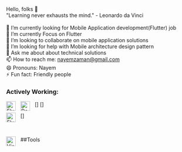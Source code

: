 Hello, folks 👋
 <br> "Learning never exhausts the mind." - Leonardo da Vinci </br>
<br> 🔭 I’m currently looking for Mobile Application development(Flutter) job
<br> 🌱 I’m currently Focus on Flutter
<br> 👯 I’m looking to collaborate on mobile application solutions
<br> 🤔 I’m looking for help with Mobile architecture design pattern
<br> 💬 Ask me about about technical solutions
<br> 📫 How to reach me: nayemzaman@gmail.com
<br> 😄 Pronouns: Nayem
<br> ⚡ Fun fact: Friendly people

 ### Actively Working:
[<img align="left" alt="Flutter" width="26px" src="https://upload.wikimedia.org/wikipedia/commons/1/17/Google-flutter-logo.png" style="padding-right:10px;" />]
[<img align="left" alt="Dart" width="26px" src="![image](https://user-images.githubusercontent.com/12158468/166197868-1067b071-0147-4567-9e1e-d9543c924a60.png)" style="padding-right:10px;" />]

[<img align="left" alt="Flutter" width="26px" src="https://upload.wikimedia.org/wikipedia/commons/f/fe/Dart_programming_language_logo.svg" style="padding-right:10px;" />]

<br />
<br />
##Tools
<img align="left" alt="Visual Studio Code" width="26px" src="https://cdn.jsdelivr.net/gh/devicons/devicon/icons/vscode/vscode-original.svg" style="padding-right:10px;" />
